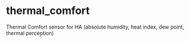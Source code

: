# thermal_comfort
Thermal Comfort sensor for HA (absolute humidity, heat index, dew point, thermal perception)
